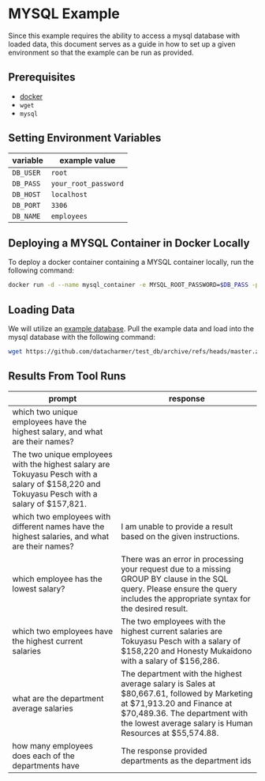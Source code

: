 # MYSQL Example

Since this example requires the ability to access a mysql database with loaded data, this document serves as a guide in how to set up a given environment so that the example can be run as provided.

## Prerequisites

- [docker](https://www.docker.com/get-started/)
- `wget`
- `mysql`

## Setting Environment Variables

| variable  | example value        |
| --------- | -------------------- |
| `DB_USER` | `root`               |
| `DB_PASS` | `your_root_password` |
| `DB_HOST` | `localhost`          |
| `DB_PORT` | `3306`               |
| `DB_NAME` | `employees`          |

## Deploying a MYSQL Container in Docker Locally

To deploy a docker container containing a MYSQL container locally, run the following command:

```bash
docker run -d --name mysql_container -e MYSQL_ROOT_PASSWORD=$DB_PASS -p 3306:$DB_PORT mysql:latest
```

## Loading Data

We will utilize an [example database](https://github.com/datacharmer/test_db). Pull the example data and load into the mysql database with the following command:

```bash
wget https://github.com/datacharmer/test_db/archive/refs/heads/master.zip && unzip master.zip && cd test_db-master && mysql -h $DB_HOST -P $DB_PORT -u $DB_USER --password=$DB_PASS -t < employees.sql
```

## Results From Tool Runs

| prompt                                                                                                                                      | response                                                                                                                                                                                                              |
| ------------------------------------------------------------------------------------------------------------------------------------------- | --------------------------------------------------------------------------------------------------------------------------------------------------------------------------------------------------------------------- |
| which two unique employees have the highest salary, and what are their names?                                                               |
| The two unique employees with the highest salary are Tokuyasu Pesch with a salary of $158,220 and Tokuyasu Pesch with a salary of $157,821. |
| which two employees with different names have the highest salaries, and what are their names?                                               | I am unable to provide a result based on the given instructions.                                                                                                                                                      |
| which employee has the lowest salary?                                                                                                       | There was an error in processing your request due to a missing GROUP BY clause in the SQL query. Please ensure the query includes the appropriate syntax for the desired result.                                      |
| which two employees have the highest current salaries                                                                                       | The two employees with the highest current salaries are Tokuyasu Pesch with a salary of $158,220 and Honesty Mukaidono with a salary of $156,286.                                                                     |
| what are the department average salaries                                                                                                    | The department with the highest average salary is Sales at $80,667.61, followed by Marketing at $71,913.20 and Finance at $70,489.36. The department with the lowest average salary is Human Resources at $55,574.88. |
| how many employees does each of the departments have                                                                                        | The response provided departments as the department ids                                                                                                                                                               |
